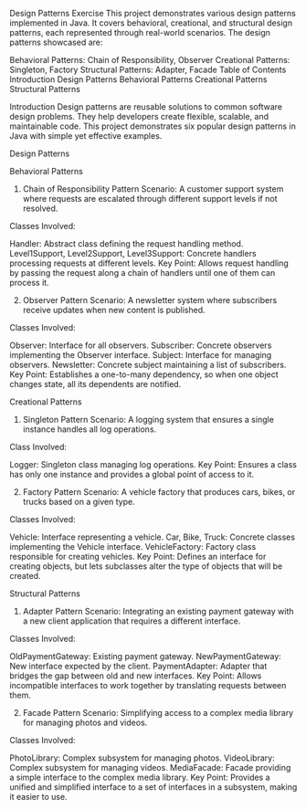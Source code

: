 Design Patterns Exercise
This project demonstrates various design patterns implemented in Java. It covers behavioral, creational, and structural design patterns, each represented through real-world scenarios. The design patterns showcased are:

Behavioral Patterns: Chain of Responsibility, Observer
Creational Patterns: Singleton, Factory
Structural Patterns: Adapter, Facade
Table of Contents
Introduction
Design Patterns
Behavioral Patterns
Creational Patterns
Structural Patterns


Introduction
Design patterns are reusable solutions to common software design problems. They help developers create flexible, scalable, and maintainable code. This project demonstrates six popular design patterns in Java with simple yet effective examples.

Design Patterns

Behavioral Patterns
1. Chain of Responsibility Pattern
Scenario: A customer support system where requests are escalated through different support levels if not resolved.

Classes Involved:

Handler: Abstract class defining the request handling method.
Level1Support, Level2Support, Level3Support: Concrete handlers processing requests at different levels.
Key Point: Allows request handling by passing the request along a chain of handlers until one of them can process it.

2. Observer Pattern
Scenario: A newsletter system where subscribers receive updates when new content is published.

Classes Involved:

Observer: Interface for all observers.
Subscriber: Concrete observers implementing the Observer interface.
Subject: Interface for managing observers.
Newsletter: Concrete subject maintaining a list of subscribers.
Key Point: Establishes a one-to-many dependency, so when one object changes state, all its dependents are notified.

Creational Patterns
1. Singleton Pattern
Scenario: A logging system that ensures a single instance handles all log operations.

Class Involved:

Logger: Singleton class managing log operations.
Key Point: Ensures a class has only one instance and provides a global point of access to it.

2. Factory Pattern
Scenario: A vehicle factory that produces cars, bikes, or trucks based on a given type.

Classes Involved:

Vehicle: Interface representing a vehicle.
Car, Bike, Truck: Concrete classes implementing the Vehicle interface.
VehicleFactory: Factory class responsible for creating vehicles.
Key Point: Defines an interface for creating objects, but lets subclasses alter the type of objects that will be created.

Structural Patterns

1. Adapter Pattern
Scenario: Integrating an existing payment gateway with a new client application that requires a different interface.

Classes Involved:

OldPaymentGateway: Existing payment gateway.
NewPaymentGateway: New interface expected by the client.
PaymentAdapter: Adapter that bridges the gap between old and new interfaces.
Key Point: Allows incompatible interfaces to work together by translating requests between them.

2. Facade Pattern
Scenario: Simplifying access to a complex media library for managing photos and videos.

Classes Involved:

PhotoLibrary: Complex subsystem for managing photos.
VideoLibrary: Complex subsystem for managing videos.
MediaFacade: Facade providing a simple interface to the complex media library.
Key Point: Provides a unified and simplified interface to a set of interfaces in a subsystem, making it easier to use.
